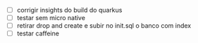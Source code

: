 - [ ] corrigir insights do build do quarkus
- [ ] testar sem micro native
- [ ] retirar drop and create e subir no init.sql o banco com index
- [ ] testar caffeine